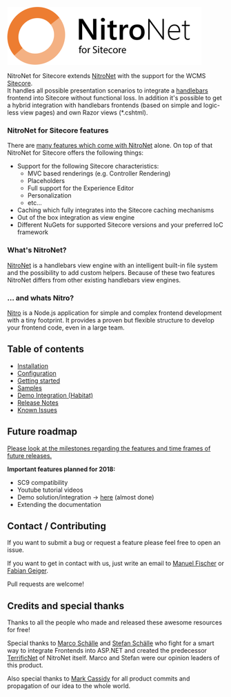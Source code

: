 ![NitroNet Logo](docs/imgs/logo.png)

NitroNet for Sitecore extends [NitroNet](https://github.com/namics/NitroNet) with the support for the WCMS [Sitecore](http://www.sitecore.net).  
It handles all possible presentation scenarios to integrate a [handlebars](http://handlebarsjs.com) frontend into Sitecore without functional loss. In addition it's possible to get a hybrid integration with handlebars frontends (based on simple and logic-less view pages) and own Razor views (*.cshtml).

### NitroNet for Sitecore features
There are [many features which come with NitroNet](https://github.com/namics/NitroNet#nitronet-features) alone. On top of that NitroNet for Sitecore offers the following things:
- Support for the following Sitecore characteristics:
	- MVC based renderings (e.g. Controller Rendering)
	- Placeholders
	- Full support for the Experience Editor
	- Personalization
	- etc...
- Caching which fully integrates into the Sitecore caching mechanisms
- Out of the box integration as view engine
- Different NuGets for supported Sitecore versions and your preferred IoC framework

### What's NitroNet?

[NitroNet](https://github.com/namics/NitroNet) is a handlebars view engine with an intelligent built-in file system and the possibility to add custom helpers. Because of these two features NitroNet differs from other existing handlebars view engines.

### ... and whats Nitro?
[Nitro](https://github.com/namics/generator-nitro/) is a Node.js application for simple and complex frontend development with a tiny footprint. It provides a proven but flexible structure to develop your frontend code, even in a large team.

## Table of contents
- [Installation](docs/installation.md)
- [Configuration](docs/configuration.md)
- [Getting started](docs/getting-started.md)
- [Samples](docs/samples.md)
- [Demo Integration (Habitat)](https://github.com/hombreDelPez/Habitat/tree/feature/nitronet-sitecore-demo)
- [Release Notes](https://github.com/namics/NitroNetSitecore/releases)
- [Known Issues](docs/known-issues.md)

## Future roadmap
[Please look at the milestones regarding the features and time frames of future releases.](https://github.com/namics/NitroNetSitecore/milestones)

**Important features planned for 2018:**
- SC9 compatibility
- Youtube tutorial videos
- Demo solution/integration -> [here](https://github.com/hombreDelPez/NitroNet-Demo-Integration-Habitat/tree/feature/nitronet-sitecore-demo) (almost done)
- Extending the documentation

## Contact / Contributing
If you want to submit a bug or request a feature please feel free to open an issue.

If you want to get in contact with us, just write an email to [Manuel Fischer](https://github.com/hombreDelPez) or [Fabian Geiger](https://github.com/naibafch).

Pull requests are welcome!

## Credits and special thanks
Thanks to all the people who made and released these awesome resources for free!

Special thanks to [Marco Schälle](https://github.com/marcoschaelle) and [Stefan Schälle](https://github.com/schaelle) who fight for a smart way to integrate Frontends into ASP.NET and created the predecessor [TerrificNet](https://github.com/namics/TerrificNet) of NitroNet itself. Marco and Stefan were our opinion leaders of this product.

Also special thanks to [Mark Cassidy](https://github.com/cassidydotdk) for all product commits and propagation of our idea to the whole world.
